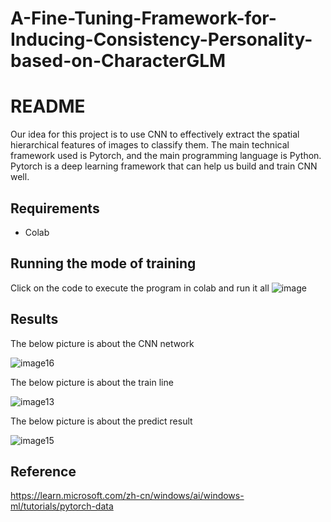 # A-Fine-Tuning-Framework-for-Inducing-Consistency-Personality-based-on-CharacterGLM

# README
Our idea for this project is to use CNN to effectively extract the spatial hierarchical features of images to classify them. The main technical framework used is Pytorch, and the main programming language is Python. Pytorch is a deep learning framework that can help us build and train CNN well.

## Requirements

- Colab

## Running the mode of training

Click on the code to execute the program in colab and run it all
![image](https://github.com/user-attachments/assets/4c3858f1-ec30-4474-9e11-29600989efe5)

## Results

 The below picture is about the CNN network
 
![image16](https://github.com/user-attachments/assets/ced89a80-0b36-4ef8-80af-797c23939db1)

 The below picture is about the train line
 
 ![image13](https://github.com/user-attachments/assets/64f10423-7588-4ec1-bf60-ec9a860bfdd9)

 The below picture is about the predict result
 
 ![image15](https://github.com/user-attachments/assets/bc2a4087-d63b-47f2-ac1f-ae05b787e9c7)

## Reference

https://learn.microsoft.com/zh-cn/windows/ai/windows-ml/tutorials/pytorch-data
